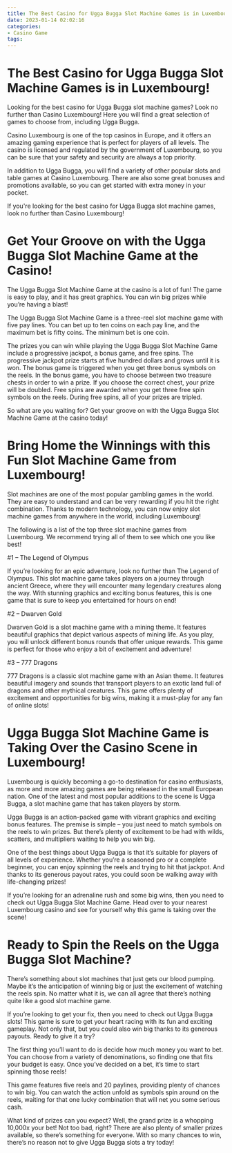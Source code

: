 ```yaml
---
title: The Best Casino for Ugga Bugga Slot Machine Games is in Luxembourg!
date: 2023-01-14 02:02:16
categories:
- Casino Game
tags:
---
```



#  The Best Casino for Ugga Bugga Slot Machine Games is in Luxembourg!

Looking for the best casino for Ugga Bugga slot machine games? Look no further than Casino Luxembourg! Here you will find a great selection of games to choose from, including Ugga Bugga.

Casino Luxembourg is one of the top casinos in Europe, and it offers an amazing gaming experience that is perfect for players of all levels. The casino is licensed and regulated by the government of Luxembourg, so you can be sure that your safety and security are always a top priority.

In addition to Ugga Bugga, you will find a variety of other popular slots and table games at Casino Luxembourg. There are also some great bonuses and promotions available, so you can get started with extra money in your pocket.

If you're looking for the best casino for Ugga Bugga slot machine games, look no further than Casino Luxembourg!

#  Get Your Groove on with the Ugga Bugga Slot Machine Game at the Casino!

The Ugga Bugga Slot Machine Game at the casino is a lot of fun! The game is easy to play, and it has great graphics. You can win big prizes while you’re having a blast!

The Ugga Bugga Slot Machine Game is a three-reel slot machine game with five pay lines. You can bet up to ten coins on each pay line, and the maximum bet is fifty coins. The minimum bet is one coin.

The prizes you can win while playing the Ugga Bugga Slot Machine Game include a progressive jackpot, a bonus game, and free spins. The progressive jackpot prize starts at five hundred dollars and grows until it is won. The bonus game is triggered when you get three bonus symbols on the reels. In the bonus game, you have to choose between two treasure chests in order to win a prize. If you choose the correct chest, your prize will be doubled. Free spins are awarded when you get three free spin symbols on the reels. During free spins, all of your prizes are tripled.

So what are you waiting for? Get your groove on with the Ugga Bugga Slot Machine Game at the casino today!

#  Bring Home the Winnings with this Fun Slot Machine Game from Luxembourg!

Slot machines are one of the most popular gambling games in the world. They are easy to understand and can be very rewarding if you hit the right combination. Thanks to modern technology, you can now enjoy slot machine games from anywhere in the world, including Luxembourg!

The following is a list of the top three slot machine games from Luxembourg. We recommend trying all of them to see which one you like best!

#1 – The Legend of Olympus

If you’re looking for an epic adventure, look no further than The Legend of Olympus. This slot machine game takes players on a journey through ancient Greece, where they will encounter many legendary creatures along the way. With stunning graphics and exciting bonus features, this is one game that is sure to keep you entertained for hours on end!

#2 – Dwarven Gold

Dwarven Gold is a slot machine game with a mining theme. It features beautiful graphics that depict various aspects of mining life. As you play, you will unlock different bonus rounds that offer unique rewards. This game is perfect for those who enjoy a bit of excitement and adventure!

#3 – 777 Dragons

777 Dragons is a classic slot machine game with an Asian theme. It features beautiful imagery and sounds that transport players to an exotic land full of dragons and other mythical creatures. This game offers plenty of excitement and opportunities for big wins, making it a must-play for any fan of online slots!

#  Ugga Bugga Slot Machine Game is Taking Over the Casino Scene in Luxembourg!

Luxembourg is quickly becoming a go-to destination for casino enthusiasts, as more and more amazing games are being released in the small European nation. One of the latest and most popular additions to the scene is Ugga Bugga, a slot machine game that has taken players by storm.

Ugga Bugga is an action-packed game with vibrant graphics and exciting bonus features. The premise is simple – you just need to match symbols on the reels to win prizes. But there’s plenty of excitement to be had with wilds, scatters, and multipliers waiting to help you win big.

One of the best things about Ugga Bugga is that it’s suitable for players of all levels of experience. Whether you’re a seasoned pro or a complete beginner, you can enjoy spinning the reels and trying to hit that jackpot. And thanks to its generous payout rates, you could soon be walking away with life-changing prizes!

If you’re looking for an adrenaline rush and some big wins, then you need to check out Ugga Bugga Slot Machine Game. Head over to your nearest Luxembourg casino and see for yourself why this game is taking over the scene!

#  Ready to Spin the Reels on the Ugga Bugga Slot Machine?

There’s something about slot machines that just gets our blood pumping. Maybe it’s the anticipation of winning big or just the excitement of watching the reels spin. No matter what it is, we can all agree that there’s nothing quite like a good slot machine game.

If you’re looking to get your fix, then you need to check out Ugga Bugga slots! This game is sure to get your heart racing with its fun and exciting gameplay. Not only that, but you could also win big thanks to its generous payouts. Ready to give it a try?

The first thing you’ll want to do is decide how much money you want to bet. You can choose from a variety of denominations, so finding one that fits your budget is easy. Once you’ve decided on a bet, it’s time to start spinning those reels!

This game features five reels and 20 paylines, providing plenty of chances to win big. You can watch the action unfold as symbols spin around on the reels, waiting for that one lucky combination that will net you some serious cash.

What kind of prizes can you expect? Well, the grand prize is a whopping 10,000x your bet! Not too bad, right? There are also plenty of smaller prizes available, so there’s something for everyone. With so many chances to win, there’s no reason not to give Ugga Bugga slots a try today!